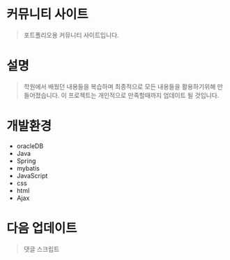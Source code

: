 # 커뮤니티 사이트

> 포트폴리오용 커뮤니티 사이트입니다.

# 설명

> 학원에서 배웠던 내용들을 복습하며 최종적으로 모든 내용들을 활용하기위해 만들어졌습니다.
> 이 프로젝트는 개인적으로 만족할때까지 업데이트 될 것입니다.

# 개발환경

- oracleDB
- Java
- Spring 
- mybatis
- JavaScript
- css
- html
- Ajax


# 다음 업데이트 

> 댓글 스크립트 
